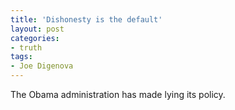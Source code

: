 ```yaml
---
title: 'Dishonesty is the default'
layout: post
categories:
- truth
tags:
- Joe Digenova
---
```


The Obama administration has made lying its policy.